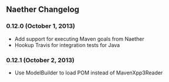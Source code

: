 ## Naether Changelog

### 0.12.0 (October 1, 2013)

* Add support for executing Maven goals from Naether
* Hookup Travis for integration tests for Java

### 0.12.1 (October 2, 2013)

* Use ModelBuilder to load POM instead of MavenXpp3Reader